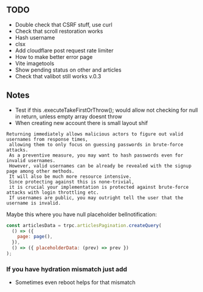 ## TODO

- Double check that CSRF stuff, use curl
- Check that scroll restoration works
- Hash username
- clsx
- Add cloudflare post request rate limiter
- How to make better error page
- Vite imagetools
- Show pending status on other and articles
- Check that valibot still works v.0.3

## Notes

- Test if this .executeTakeFirstOrThrow(); would allow not checking for null in return, unless empty array doesnt throw
- When creating new account there is small layout shif

```
Returning immediately allows malicious actors to figure out valid usernames from response times,
 allowing them to only focus on guessing passwords in brute-force attacks.
 As a preventive measure, you may want to hash passwords even for invalid usernames.
 However, valid usernames can be already be revealed with the signup page among other methods.
 It will also be much more resource intensive.
 Since protecting against this is none-trivial,
 it is crucial your implementation is protected against brute-force attacks with login throttling etc.
 If usernames are public, you may outright tell the user that the username is invalid.
```

Maybe this where you have null placeholder bellnotification:

```js
const articlesData = trpc.articlesPagination.createQuery(
  () => ({
    page: page(),
  }),
  () => ({ placeholderData: (prev) => prev })
);
```

### If you have hydration mismatch just add <Suspense>

- Sometimes even reboot helps for that mismatch
